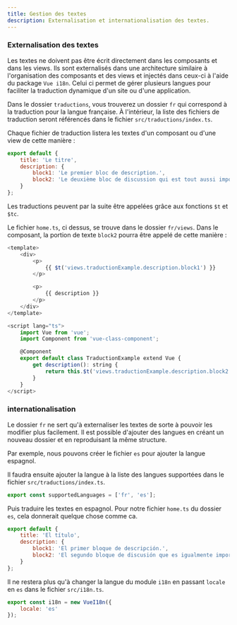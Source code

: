 ```yaml
---
title: Gestion des textes
description: Externalisation et internationalisation des textes.
---
```


### Externalisation des textes

Les textes ne doivent pas être écrit directement dans les composants et dans les views. Ils sont externalisés dans une architecture similaire à l'organisation des composants et des views et injectés dans ceux-ci à l'aide du package `Vue i18n`.
Celui ci permet de gérer plusieurs langues pour faciliter la traduction dynamique d'un site ou d'une application.

Dans le dossier `traductions`, vous trouverez un dossier `fr` qui correspond à la traduction pour la langue française. À l'intérieur, la liste des fichiers de traduction seront référencés dans le fichier `src/traductions/index.ts`.

Chaque fichier de traduction listera les textes d'un composant ou d'une view de cette manière :

```js
export default {
	title: 'Le titre',
	description: {
		block1: 'Le premier bloc de description.',
		block2: 'Le deuxième bloc de discussion qui est tout aussi important.'
	}
};
```

Les traductions peuvent par la suite être appelées grâce aux fonctions `$t` et `$tc`.

Le fichier `home.ts`, ci dessus, se trouve dans le dossier `fr/views`.
Dans le composant, la portion de texte `block2` pourra être appelé de cette manière :

```js
<template>
	<div>
		<p>
			{{ $t('views.traductionExample.description.block1') }}
		</p>

		<p>
			{{ description }}
		</p>
	</div>
</template>

<script lang="ts">
	import Vue from 'vue';
	import Component from 'vue-class-component';

	@Component
	export default class TraductionExample extend Vue {
		get description(): string {
			return this.$t('views.traductionExample.description.block2') as string;
		}
	}
</script>
```

### internationalisation

Le dossier `fr` ne sert qu'à externaliser les textes de sorte à pouvoir les modifier plus facilement.
Il est possible d'ajouter des langues en créant un nouveau dossier et en reproduisant la même structure.

Par exemple, nous pouvons créer le fichier `es` pour ajouter la langue espagnol.

Il faudra ensuite ajouter la langue à la liste des langues supportées dans le fichier `src/traductions/index.ts`.

```js
export const supportedLanguages = ['fr', 'es'];
```

Puis traduire les textes en espagnol. Pour notre fichier `home.ts` du dossier `es`, cela donnerait quelque chose comme ca.

```js
export default {
	title: 'El título',
	description: {
		block1: 'El primer bloque de descripción.',
		block2: 'El segundo bloque de discusión que es igualmente importante.'
	}
};
```

Il ne restera plus qu'à changer la langue du module `i18n` en passant `locale` en `es` dans le fichier `src/i18n.ts`.

```js
export const i18n = new VueI18n({
	locale: 'es'
});
```
